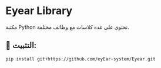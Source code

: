 # Eyear Library
مكتبة Python تحتوي على عدة كلاسات مع وظائف مختلفة.

## 📌 التثبيت:
```bash
pip install git+https://github.com/eyEar-system/Eyear.git

